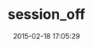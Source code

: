 ---
layout: post
title:  "session_off"
repo:   "kares/session_off"
date:   2015-02-18 17:05:29
gemurl: http://github.com/kares/session_off
---